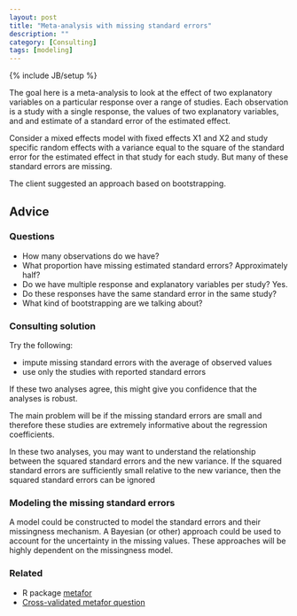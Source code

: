 ```yaml
---
layout: post
title: "Meta-analysis with missing standard errors"
description: ""
category: [Consulting]
tags: [modeling]
---
```

{% include JB/setup %}

The goal here is a meta-analysis to look at the effect of two explanatory
variables on a particular response over a range of studies. 
Each observation is a study with a single response, the values of two
explanatory variables, and and estimate of a standard error of the estimated
effect.

Consider a mixed effects model with fixed effects X1 and X2 and study
specific random effects with a variance equal to the square of the 
standard error for the estimated effect in that study for each study. 
But many of these standard errors are missing.

The client suggested an approach based on bootstrapping. 





## Advice

### Questions

- How many observations do we have?
- What proportion have missing estimated standard errors? Approximately half?
- Do we have multiple response and explanatory variables per study? Yes.
- Do these responses have the same standard error in the same study? 
- What kind of bootstrapping are we talking about?

### Consulting solution

Try the following:

- impute missing standard errors with the average of observed values
- use only the studies with reported standard errors

If these two analyses agree, 
this might give you confidence that the analyses is robust.

The main problem will be if the missing standard errors are small and 
therefore these studies are extremely informative about the regression 
coefficients. 

In these two analyses, you may want to understand the relationship between 
the squared standard errors and the new variance. 
If the squared standard errors are sufficiently small relative to the new
variance, then the squared standard errors can be ignored

### Modeling the missing standard errors

A model could be constructed to model the standard errors and their missingness
mechanism. 
A Bayesian (or other) approach could be used to account for  the uncertainty
in the missing values.
These approaches will be highly dependent on the missingness model.

### Related

- R package [metafor](https://cran.r-project.org/web/packages/metafor/index.html)
- [Cross-validated metafor question](https://stats.stackexchange.com/questions/114468/oddly-large-r-squared-values-in-meta-regression-metafor)